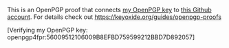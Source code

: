 This is an OpenPGP proof that connects [my OpenPGP key](https://keyoxide.org/56009512106009B8EFBD759599212BBD7D892057) to [this Github account](https://github.com/4ioskd). For details check out https://keyoxide.org/guides/openpgp-proofs

[Verifying my OpenPGP key: openpgp4fpr:56009512106009B8EFBD759599212BBD7D892057]
